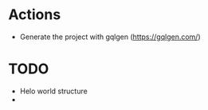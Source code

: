 # Actions
- Generate the project with gqlgen (https://gqlgen.com/)

# TODO
- Helo world structure
- 